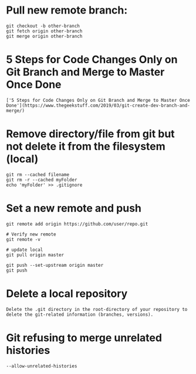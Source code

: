 # Pull new remote branch:
    git checkout -b other-branch
    git fetch origin other-branch
    git merge origin other-branch

# 5 Steps for Code Changes Only on Git Branch and Merge to Master Once Done
    ['5 Steps for Code Changes Only on Git Branch and Merge to Master Once Done'](https://www.thegeekstuff.com/2019/03/git-create-dev-branch-and-merge/)
# Remove directory/file from git but not delete it from the filesystem (local)
    git rm --cached filename
    git rm -r --cached myFolder
    echo 'myFolder' >> .gitignore

# Set a new remote and push
    git remote add origin https://github.com/user/repo.git

    # Verify new remote
    git remote -v

    # update local
    git pull origin master

    git push --set-upstream origin master
    git push


# Delete a local repository
    
    Delete the .git directory in the root-directory of your repository to delete the git-related information (branches, versions).

# Git refusing to merge unrelated histories
    --allow-unrelated-histories